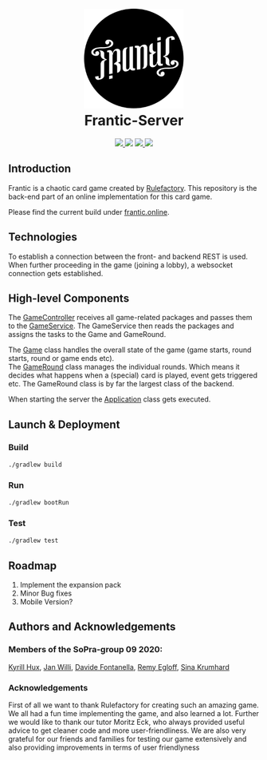 <h1 align="center">
  <br>
  <a href="https://github.com/soprafs20-group09"><img src="src/main/assets/logo-hollow.svg" alt="Frantic" width="200"></a>
  <br>
  Frantic-Server
  <br>
</h1>

<p align="center">
  <a href="https://github.com/soprafs20-group09/frantic-server/actions">
    <img src="https://github.com/soprafs20-group09/frantic-server/workflows/Deploy%20Project/badge.svg">
  </a>
  <a href="https://heroku-badge.herokuapp.com/?app=sopra-fs20-group-09-server"><img src="https://heroku-badge.herokuapp.com/?app=sopra-fs20-group-09-server"></a>
  <a href="https://sonarcloud.io/dashboard?id=soprafs20-group09_frantic-server">
      <img src="https://sonarcloud.io/api/project_badges/measure?project=soprafs20-group09_frantic-server&metric=coverage">
  </a>
  <a href="https://sonarcloud.io/dashboard?id=soprafs20-group09_frantic-server">
        <img src="https://sonarcloud.io/api/project_badges/measure?project=soprafs20-group09_frantic-server&metric=alert_status">
    </a>
</p>

## Introduction

Frantic is a chaotic card game created by [Rulefactory](https://rulefactory.ch). This repository is the back-end part of an online implementation for this card game.

Please find the current build under [frantic.online](http://frantic.online/).

## Technologies

To establish a connection between the front- and backend REST is used. When further proceeding in the game (joining a lobby), a websocket connection gets established.

## High-level Components

The [GameController](src/main/java/ch/uzh/ifi/seal/soprafs20/controller/GameController.java) receives all game-related packages and passes them to the [GameService](src/main/java/ch/uzh/ifi/seal/soprafs20/service/GameService.java). The GameService then reads the packages and assigns the tasks to the Game and GameRound.

The [Game](src/main/java/ch/uzh/ifi/seal/soprafs20/entity/Game.java) class handles the overall state of the game (game starts, round starts, round or game ends etc). </br> The [GameRound](src/main/java/ch/uzh/ifi/seal/soprafs20/entity/GameRound.java) class manages the individual rounds. Which means it decides what happens when a (special) card is played, event gets triggered etc. The GameRound class is by far the largest class of the backend.


When starting the server the [Application](src/main/java/ch/uzh/ifi/seal/soprafs20/Application.java) class gets executed.

## Launch & Deployment

### Build

```bash
./gradlew build
```

### Run

```bash
./gradlew bootRun
```

### Test

```bash
./gradlew test
```

## Roadmap

1. Implement the expansion pack
2. Minor Bug fixes
3. Mobile Version?

## Authors and Acknowledgements

### Members of the SoPra-group 09 2020:

[Kyrill Hux](https://github.com/realChesta), [Jan Willi](https://github.com/JaanWilli), [Davide Fontanella](https://github.com/Davfon), [Remy Egloff](https://github.com/regloff), [Sina Krumhard](https://github.com/sei-nah)

### Acknowledgements

First of all we want to thank Rulefactory for creating such an amazing game. We all had a fun time implementing the game, and also learned a lot.
Further we would like to thank our tutor Moritz Eck, who always provided useful advice to get cleaner code and more user-friendliness. We are also very grateful for our friends and families for testing our game extensively and also providing improvements in terms of user friendlyness 
